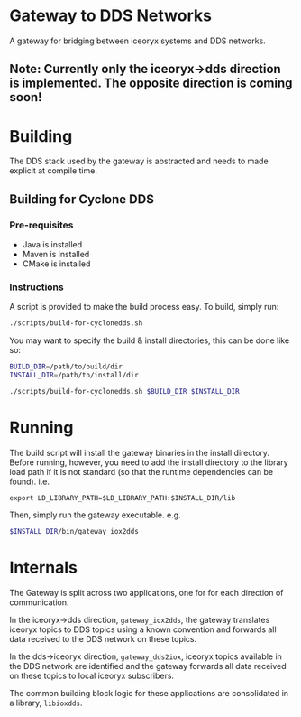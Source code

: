 
# Gateway to DDS Networks
A gateway for bridging between iceoryx systems and DDS networks.

## **Note**: Currently only the iceoryx->dds direction is implemented. The opposite direction is coming soon!

# Building
The DDS stack used by the gateway is abstracted and needs to made explicit at compile time.

## Building for Cyclone DDS
### Pre-requisites
* Java is installed
* Maven is installed
* CMake is installed

### Instructions
A script is provided to make the build process easy.
To build, simply run:
```bash
./scripts/build-for-cyclonedds.sh 
```

You may want to specify the build & install directories, this can be done like so:
```bash
BUILD_DIR=/path/to/build/dir
INSTALL_DIR=/path/to/install/dir

./scripts/build-for-cyclonedds.sh $BUILD_DIR $INSTALL_DIR
```

# Running
The build script will install the gateway binaries in the install directory.
Before running, however, you need to add the install directory to the library load path if it is not standard (so that the runtime dependencies can be found).
i.e.
```
export LD_LIBRARY_PATH=$LD_LIBRARY_PATH:$INSTALL_DIR/lib
```

Then, simply run the gateway executable.
e.g.
```bash
$INSTALL_DIR/bin/gateway_iox2dds
```


# Internals

The Gateway is split across two applications, one for for each direction of communication.

In the iceoryx->dds direction, `gateway_iox2dds`, the gateway translates iceoryx topics to DDS topics using a known convention and forwards all data received to the DDS network on these topics. 

In the dds->iceoryx direction, `gateway_dds2iox`, iceoryx topics available in the DDS network are identified and the gateway forwards all data received on these topics to local iceoryx subscribers. 

The common building block logic for these applications are consolidated in a library, `libioxdds`.